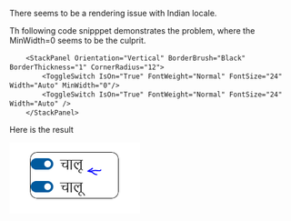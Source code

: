There seems to be a rendering issue with Indian locale.

Th following code snipppet demonstrates the problem, where the MinWidth=0 seems to be the culprit.

        <StackPanel Orientation="Vertical" BorderBrush="Black" BorderThickness="1" CornerRadius="12">
            <ToggleSwitch IsOn="True" FontWeight="Normal" FontSize="24" Width="Auto" MinWidth="0"/>
            <ToggleSwitch IsOn="True" FontWeight="Normal" FontSize="24" Width="Auto" />
        </StackPanel>

Here is the result

![](/Capture.PNG?raw=true "")

